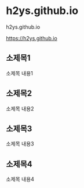 # h2ys.github.io
h2ys.github.io

https://h2ys.github.io


## 소제목1
소제목 내용1

## 소제목2
소제목 내용2

## 소제목3
소제목 내용3

## 소제목4
소제목 내용4